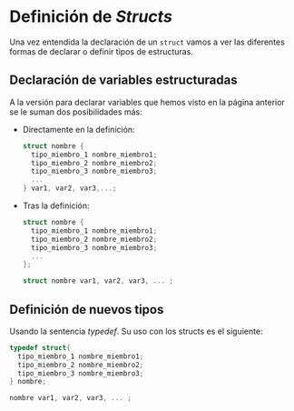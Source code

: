 # Definición de _Structs_

Una vez entendida la declaración de un `struct` vamos a ver las diferentes formas de declarar o definir tipos de estructuras.

## Declaración de variables estructuradas

A la versión para declarar variables que hemos visto en la página anterior se le suman dos posibilidades más:

* Directamente en la definición:
  ```cpp
  struct nombre {
    tipo_miembro_1 nombre_miembro1;
    tipo_miembro_2 nombre_miembro2;
    tipo_miembro_3 nombre_miembro3;
    ...
  } var1, var2, var3,...;
  ```
* Tras la definición:
  ```cpp
  struct nombre {
    tipo_miembro_1 nombre_miembro1;
    tipo_miembro_2 nombre_miembro2;
    tipo_miembro_3 nombre_miembro3;
    ...
  };
  
  struct nombre var1, var2, var3, ... ;
  ```

## Definición de nuevos tipos

Usando la sentencia _typedef_. Su uso con los structs es el siguiente:
```cpp
typedef struct{
  tipo_miembro_1 nombre_miembro1;
  tipo_miembro_2 nombre_miembro2;
  tipo_miembro_3 nombre_miembro3;
} nombre;

nombre var1, var2, var3, ... ;
```
